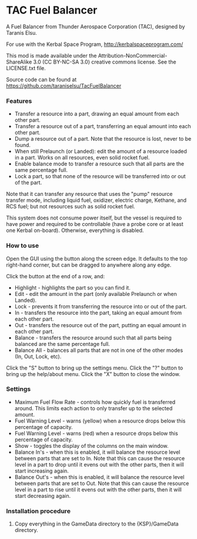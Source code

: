 TAC Fuel Balancer
===================

A Fuel Balancer from Thunder Aerospace Corporation (TAC), designed by Taranis Elsu.

For use with the Kerbal Space Program, http://kerbalspaceprogram.com/

This mod is made available under the Attribution-NonCommercial-ShareAlike 3.0 (CC BY-NC-SA 3.0) creative commons license. See the LICENSE.txt file.

Source code can be found at https://github.com/taraniselsu/TacFuelBalancer

### Features
* Transfer a resource into a part, drawing an equal amount from each other part.
* Transfer a resource out of a part, transferring an equal amount into each other part.
* Dump a resource out of a part. Note that the resource is lost, never to be found.
* When still Prelaunch (or Landed): edit the amount of a resource loaded in a part. Works
  on all resources, even solid rocket fuel.
* Enable balance mode to transfer a resource such that all parts are the same percentage
  full.
* Lock a part, so that none of the resource will be transferred into or out of the part.

Note that it can transfer any resource that uses the "pump" resource transfer mode,
including liquid fuel, oxidizer, electric charge, Kethane, and RCS fuel; but not resources
such as solid rocket fuel.

This system does not consume power itself, but the vessel is required to have power and
required to be controllable (have a probe core or at least one Kerbal on-board). Otherwise,
everything is disabled.

### How to use
Open the GUI using the button along the screen edge. It defaults to the top right-hand corner,
but can be dragged to anywhere along any edge.

Click the button at the end of a row, and:
* Highlight - highlights the part so you can find it.
* Edit - edit the amount in the part (only available Prelaunch or when Landed).
* Lock - prevents it from transferring the resource into or out of the part.
* In - transfers the resource into the part, taking an equal amount from each other part.
* Out - transfers the resource out of the part, putting an equal amount in each other part.
* Balance - transfers the resource around such that all parts being balanced are the same
  percentage full.
* Balance All - balances all parts that are not in one of the other modes (In, Out, Lock, etc).

Click the "S" button to bring up the settings menu.
Click the "?" button to bring up the help/about menu.
Click the "X" button to close the window.

### Settings
* Maximum Fuel Flow Rate - controls how quickly fuel is transferred around. This limits each
  action to only transfer up to the selected amount.
* Fuel Warning Level - warns (yellow) when a resource drops below this percentage of capacity.
* Fuel Warning Level - warns (red) when a resource drops below this percentage of capacity.
* Show <whatever> - toggles the display of the columns on the main window.
* Balance In's - when this is enabled, it will balance the resource level between parts that are
  set to In. Note that this can cause the resource level in a part to drop until it evens out with
  the other parts, then it will start increasing again.
* Balance Out's - when this is enabled, it will balance the resource level between parts that
  are set to Out. Note that this can cause the resource level in a part to rise until it evens out
  with the other parts, then it will start decreasing again.

### Installation procedure
1) Copy everything in the GameData directory to the {KSP}/GameData directory.
